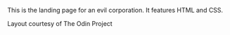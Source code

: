 This is the landing page for an evil corporation. It features HTML and CSS. 

Layout courtesy of The Odin Project
